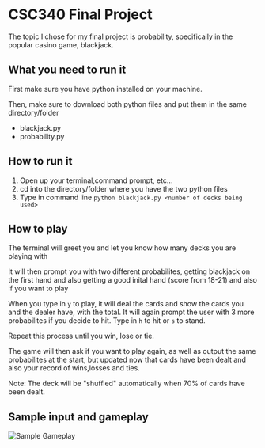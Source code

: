 # CSC340 Final Project

The topic I chose for my final project is probability, specifically in the popular casino game, blackjack.

## What you need to run it

First make sure you have python installed on your machine.

Then, make sure to download both python files and put them in the same directory/folder
- blackjack.py
- probability.py

## How to run it
1. Open up your terminal,command prompt, etc... 
2. cd into the directory/folder where you have the two python files 
3. Type in command line `python blackjack.py <number of decks being used>`

## How to play

The terminal will greet you and let you know how many decks you are playing with

It will then prompt you with two different probabilites, getting blackjack on the first hand
and also getting a good inital hand (score from 18-21) and also if you want to play

When you type in `y` to play, it will deal the cards and show the cards you and the dealer have, with the total. It will again
prompt the user with 3 more probabilites if you decide to hit. Type in `h` to hit or `s` to stand.

Repeat this process until you win, lose or tie.

The game will then ask if you want to play again, as well as output the same probabilites at the start, but updated
now that cards have been dealt and also your record of wins,losses and ties.

Note: The deck will be "shuffled" automatically when 70% of cards have been dealt.

## Sample input and gameplay

![Sample Gameplay](python_final_example)
